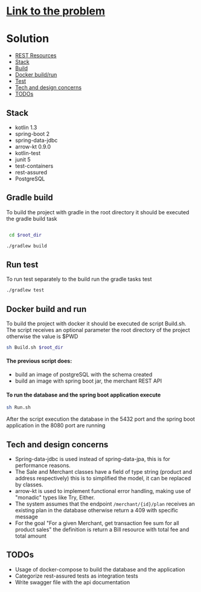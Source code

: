 # [Link to the problem](https://github.com/TiendaNube/java-integration-engineer-test0)


# Solution
* [REST Resources](/doc/merchant.md)
* [Stack](#stack)
* [Build](#gradle-build)
* [Docker build/run](#docker-build-and-run)
* [Test](#run-test)
* [Tech and design concerns](#tech-and-design-concerns)
* [TODOs](#todos)

## Stack
 * kotlin 1.3
 * spring-boot 2
 * spring-data-jdbc
 * arrow-kt 0.9.0
 * kotlin-test
 * junit 5
 * test-containers
 * rest-assured
 * PostgreSQL

## Gradle build

To build the project with gradle in the root directory it should be executed the gradle build task

```bash

 cd $root_dir

./gradlew build

```
## Run test

To run test separately to the build run the gradle tasks test  

```bash
./gradlew test
```

## Docker build and run

To build the project with docker it should be executed de script Build.sh. The script receives an optional parameter the root directory of the project otherwise the value is $PWD

```bash
sh Build.sh $root_dir
``` 
#### The previous script does:
 * build an image of postgreSQL with the schema created
 * build an image with spring boot jar, the merchant REST API
 
#### To run the database and the spring boot application execute

```bash
sh Run.sh
``` 

After the script execution the database in the 5432 port and the spring boot application in the 8080 port are running   
 
## Tech and design concerns

* Spring-data-jdbc is used instead of spring-data-jpa, this is for performance reasons.
* The Sale and Merchant classes have a field of type string (product and address respectively) this is to simplified the model, it can be replaced by classes.
* arrow-kt is used to implement functional error handling, making use of "monadic" types like Try, Either.
* The system assumes that the endpoint `/merchant/{id}/plan` receives an existing plan in the database otherwise return a 409 with specific message
* For the goal "For a given Merchant, get transaction fee sum for all product sales" the definition is return a Bill resource with total fee and total amount

## TODOs

* Usage of docker-compose to build the database and the application
* Categorize rest-assured tests as integration tests 
* Write swagger file with the api documentation 
